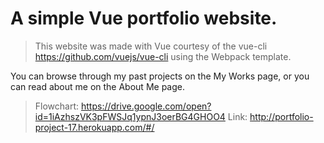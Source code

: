 # A simple Vue portfolio website.

> This website was made with Vue courtesy of the vue-cli https://github.com/vuejs/vue-cli using the Webpack template.

You can browse through my past projects on the My Works page, or you can read about me on the About Me page.

> Flowchart: https://drive.google.com/open?id=1iAzhszVK3pFWSJq1ypnJ3oerBG4GHOO4
> Link: http://portfolio-project-17.herokuapp.com/#/
